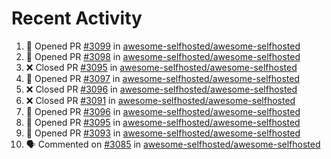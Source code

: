 # Recent Activity 

<!--START_SECTION:activity-->
1. 💪 Opened PR [#3099](https://github.com/awesome-selfhosted/awesome-selfhosted/pull/3099) in [awesome-selfhosted/awesome-selfhosted](https://github.com/awesome-selfhosted/awesome-selfhosted)
2. 💪 Opened PR [#3098](https://github.com/awesome-selfhosted/awesome-selfhosted/pull/3098) in [awesome-selfhosted/awesome-selfhosted](https://github.com/awesome-selfhosted/awesome-selfhosted)
3. ❌ Closed PR [#3095](https://github.com/awesome-selfhosted/awesome-selfhosted/pull/3095) in [awesome-selfhosted/awesome-selfhosted](https://github.com/awesome-selfhosted/awesome-selfhosted)
4. 💪 Opened PR [#3097](https://github.com/awesome-selfhosted/awesome-selfhosted/pull/3097) in [awesome-selfhosted/awesome-selfhosted](https://github.com/awesome-selfhosted/awesome-selfhosted)
5. ❌ Closed PR [#3096](https://github.com/awesome-selfhosted/awesome-selfhosted/pull/3096) in [awesome-selfhosted/awesome-selfhosted](https://github.com/awesome-selfhosted/awesome-selfhosted)
6. ❌ Closed PR [#3091](https://github.com/awesome-selfhosted/awesome-selfhosted/pull/3091) in [awesome-selfhosted/awesome-selfhosted](https://github.com/awesome-selfhosted/awesome-selfhosted)
7. 💪 Opened PR [#3096](https://github.com/awesome-selfhosted/awesome-selfhosted/pull/3096) in [awesome-selfhosted/awesome-selfhosted](https://github.com/awesome-selfhosted/awesome-selfhosted)
8. 💪 Opened PR [#3095](https://github.com/awesome-selfhosted/awesome-selfhosted/pull/3095) in [awesome-selfhosted/awesome-selfhosted](https://github.com/awesome-selfhosted/awesome-selfhosted)
9. 💪 Opened PR [#3093](https://github.com/awesome-selfhosted/awesome-selfhosted/pull/3093) in [awesome-selfhosted/awesome-selfhosted](https://github.com/awesome-selfhosted/awesome-selfhosted)
10. 🗣 Commented on [#3085](https://github.com/awesome-selfhosted/awesome-selfhosted/issues/3085) in [awesome-selfhosted/awesome-selfhosted](https://github.com/awesome-selfhosted/awesome-selfhosted)
<!--END_SECTION:activity-->
